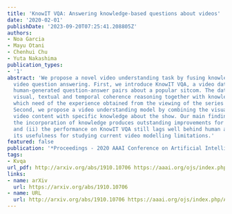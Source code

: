 ```yaml
---
title: 'KnowIT VQA: Answering knowledge-based questions about videos'
date: '2020-02-01'
publishDate: '2023-09-20T07:25:41.208805Z'
authors:
- Noa Garcia
- Mayu Otani
- Chenhui Chu
- Yuta Nakashima
publication_types:
- '1'
abstract: 'We propose a novel video understanding task by fusing knowledge-based and
  video question answering. First, we introduce KnowIT VQA, a video dataset with 24,282
  human-generated question-answer pairs about a popular sitcom. The dataset combines
  visual, textual and temporal coherence reasoning together with knowledge-based questions,
  which need of the experience obtained from the viewing of the series to be answered.
  Second, we propose a video understanding model by combining the visual and textual
  video content with specific knowledge about the show. Our main findings are: (i)
  the incorporation of knowledge produces outstanding improvements for VQA in video,
  and (ii) the performance on KnowIT VQA still lags well behind human accuracy, indicating
  its usefulness for studying current video modelling limitations.'
featured: false
publication: '*Proceedings - 2020 AAAI Conference on Artificial Intelligence*'
tags:
- Kvqa
url_pdf: http://arxiv.org/abs/1910.10706 https://aaai.org/ojs/index.php/AAAI/article/view/6713/6567
links:
- name: arXiv
  url: https://arxiv.org/abs/1910.10706
- name: URL
  url: http://arxiv.org/abs/1910.10706 https://aaai.org/ojs/index.php/AAAI/article/view/6713/6567
---
```


